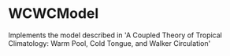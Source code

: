 # WCWCModel
Implements the model described in 'A Coupled Theory of Tropical Climatology: Warm Pool, Cold Tongue, and Walker Circulation'
